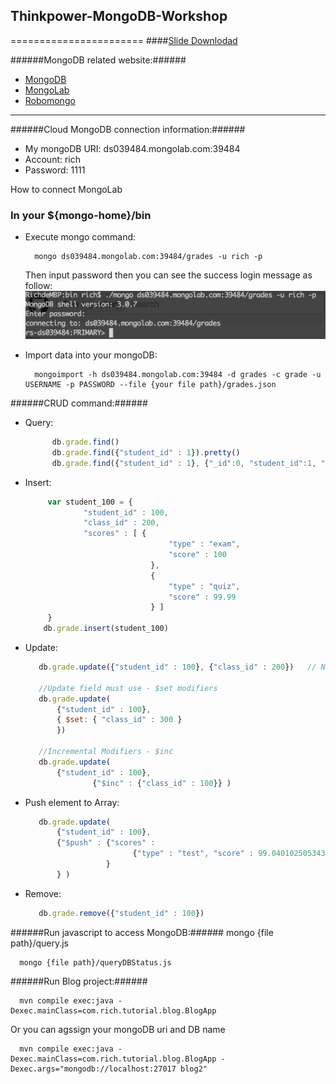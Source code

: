 ## Thinkpower-MongoDB-Workshop
=======================
####[Slide Downlodad](http://www.slideshare.net/ssuser50b038/monogo-db-inaction)

######MongoDB related website:######
* [MongoDB](http://www.mongodb.org/)
* [MongoLab](https://mongolab.com/)
* [Robomongo](http://robomongo.org/) 

---------------

######Cloud MongoDB connection information:######
- My mongoDB URI: ds039484.mongolab.com:39484
- Account: rich
- Password: 1111

How to connect MongoLab
### In your ${mongo-home}/bin
* Execute mongo command:

        mongo ds039484.mongolab.com:39484/grades -u rich -p
  Then input password then you can see the success login message as follow:
  [![Screenshot](login-success.png)](login-success.png)

* Import data into your mongoDB:

        mongoimport -h ds039484.mongolab.com:39484 -d grades -c grade -u USERNAME -p PASSWORD --file {your file path}/grades.json
        
######CRUD command:######
* Query:

  ```javascript
        db.grade.find()
        db.grade.find({"student_id" : 1}).pretty()
        db.grade.find({"student_id" : 1}, {"_id":0, "student_id":1, "class_id":1}).pretty()
  ```
* Insert:

  ```javascript
       var student_100 = {
	           "student_id" : 100,
	           "class_id" : 200,
	           "scores" : [ {
			                      "type" : "exam",
			                      "score" : 100
		                      },
		                      {
			                      "type" : "quiz",
			                      "score" : 99.99
		                      } ]
       }
      db.grade.insert(student_100)
  ```      
* Update:

  ```javascript
     db.grade.update({"student_id" : 100}, {"class_id" : 200})   // Note - Document Replacement

     //Update field must use - $set modifiers
     db.grade.update(
         {"student_id" : 100},
         { $set: { "class_id" : 300 }
         })

     //Incremental Modifiers - $inc
     db.grade.update( 
         {"student_id" : 100},
				 {"$inc" : {"class_id" : 100}} )
  ``` 
  
* Push element to Array:

  ```javascript
     db.grade.update(
         {"student_id" : 100},
         {"$push" : {"scores" :
                          {"type" : "test", "score" : 99.0401025053437}
                    }
         } )
  ```
  
* Remove:

  ```javascript
     db.grade.remove({"student_id" : 100})
  ```
  
######Run javascript to access MongoDB:######
      mongo {file path}/query.js
        
      mongo {file path}/queryDBStatus.js

######Run Blog project:######

      mvn compile exec:java -Dexec.mainClass=com.rich.tutorial.blog.BlogApp
        
  Or you can agssign your mongoDB uri and DB name
  
      mvn compile exec:java -Dexec.mainClass=com.rich.tutorial.blog.BlogApp -Dexec.args="mongodb://localhost:27017 blog2"

